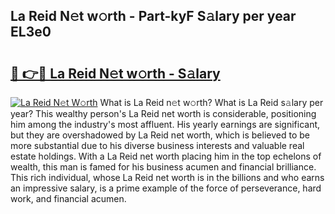 ## La Reid N𝚎t w𝚘rth - Part-kyF S𝚊lary per year EL3e0

# <h2><a href="http://gc47q3.nevu.top/?p=La+Reid">🔗 👉🔴 La Reid N𝚎t w𝚘rth - S𝚊lary</a></h2>

[![La Reid N𝚎t W𝚘rth](https://i.imgur.com/Oavwk0R.jpeg)](http://gc47q3.nevu.top/?p=La+Reid)
What is La Reid n𝚎t w𝚘rth? What is La Reid s𝚊lary per year?
This wealthy person's La Reid net worth is considerable, positioning him among the industry's most affluent. His yearly earnings are significant, but they are overshadowed by La Reid net worth, which is believed to be more substantial due to his diverse business interests and valuable real estate holdings. With a La Reid net worth placing him in the top echelons of wealth, this man is famed for his business acumen and financial brilliance. This rich individual, whose La Reid net worth is in the billions and who earns an impressive salary, is a prime example of the force of perseverance, hard work, and financial acumen.
